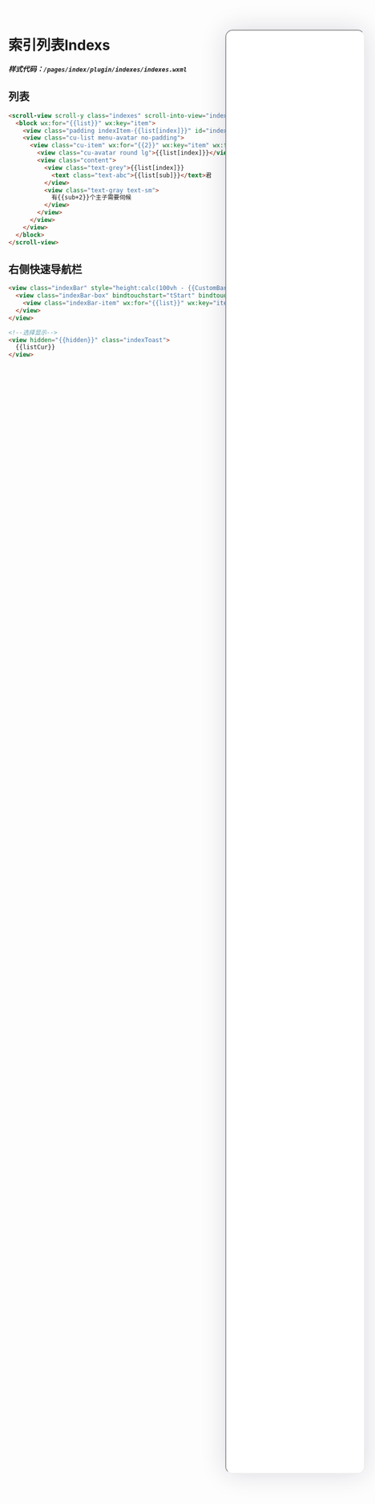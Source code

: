 <!--
 * @Descripttion: 
 * @version: V1.0
 * @Author: Xiaokang Lei
 * @email: lxk201808@163.com
 * @Date: 2022-12-02 17:56:12
 * @LastEditors: Xiaokang Lei
 * @LastEditTime: 2022-12-09 17:05:35
-->

<div class="minipre" style="width:18%; min-width:275px; height:90%; float:right; position:fixed; right:2.5%;top:2%;z-index:99;">
    <iframe src="./h5/index.html#/pages/index/plugin/indexes/indexes" width="100%" height="80%" style="border-radius:15px; box-shadow:0 0 50px 0px rgb(30 0 60 / 15%);"></iframe>
</div>

# 索引列表Indexs

***样式代码：`/pages/index/plugin/indexes/indexes.wxml`***

## 列表

```html
<scroll-view scroll-y class="indexes" scroll-into-view="indexes-{{listCurID}}" style="height:calc(100vh - {{CustomBar}}px - 50px)" scroll-with-animation="true" enable-back-to-top="true">
  <block wx:for="{{list}}" wx:key="item">
    <view class="padding indexItem-{{list[index]}}" id="indexes-{{list[index]}}" data-index="{{list[index]}}">{{list[index]}}</view>
    <view class="cu-list menu-avatar no-padding">
      <view class="cu-item" wx:for="{{2}}" wx:key="item" wx:for-index="sub">
        <view class="cu-avatar round lg">{{list[index]}}</view>
        <view class="content">
          <view class="text-grey">{{list[index]}}
            <text class="text-abc">{{list[sub]}}</text>君
          </view>
          <view class="text-gray text-sm">
            有{{sub+2}}个主子需要伺候
          </view>
        </view>
      </view>
    </view>
  </block>
</scroll-view>
```

## 右侧快速导航栏

```html
<view class="indexBar" style="height:calc(100vh - {{CustomBar}}px - 50px)">
  <view class="indexBar-box" bindtouchstart="tStart" bindtouchend="tEnd" catchtouchmove="tMove">
    <view class="indexBar-item" wx:for="{{list}}" wx:key="item" id="{{index}}" bindtouchstart="getCur" bindtouchend="setCur">{{list[index]}}</view>
  </view>
</view>

<!--选择显示-->
<view hidden="{{hidden}}" class="indexToast">
  {{listCur}}
</view>
```

<br>


